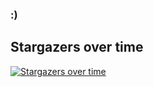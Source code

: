 ### :)

                        
## Stargazers over time
[![Stargazers over time](https://starchart.cc/mujicat/ngl.svg?variant=adaptive)](https://starchart.cc/mujicat/ngl)

                    
